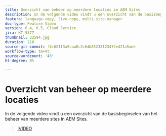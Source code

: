 ```yaml
---
title: Overzicht van beheer op meerdere locaties in AEM Sites
description: In de volgende video vindt u een overzicht van de basisbeginselen van het beheer van meerdere sites in AEM Sites.
feature: language-copy, live-copy, multi-site-manager
doc-type: Feature Video
version: 6.4, 6.5, Cloud Service
jira: KT-5377
thumbnail: 33594.jpg
duration: 210
source-git-commit: f4c621f3a9caa8c2c64b8323312343fe421a5aee
workflow-type: tm+mt
source-wordcount: '43'
ht-degree: 0%

---
```



# Overzicht van beheer op meerdere locaties

In de volgende video vindt u een overzicht van de basisbeginselen van het beheer van meerdere sites in AEM Sites.

>[!VIDEO](https://video.tv.adobe.com/v/33594?quality=12&learn=on)
